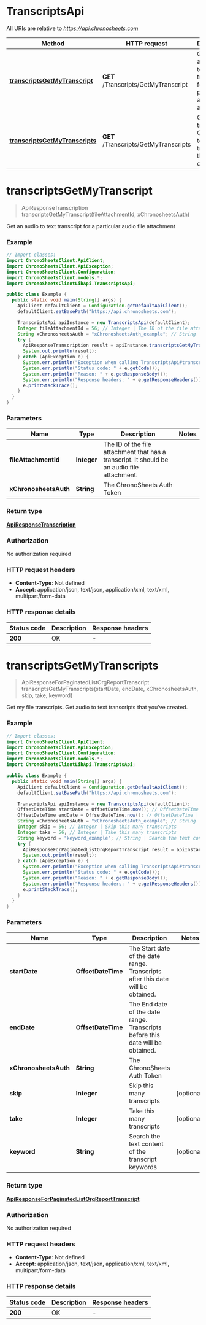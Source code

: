 # TranscriptsApi

All URIs are relative to *https://api.chronosheets.com*

Method | HTTP request | Description
------------- | ------------- | -------------
[**transcriptsGetMyTranscript**](TranscriptsApi.md#transcriptsGetMyTranscript) | **GET** /Transcripts/GetMyTranscript | Get an audio to text transcript for a particular audio file attachment
[**transcriptsGetMyTranscripts**](TranscriptsApi.md#transcriptsGetMyTranscripts) | **GET** /Transcripts/GetMyTranscripts | Get my file transcripts.  Get audio to text transcripts that you&#39;ve created.


<a name="transcriptsGetMyTranscript"></a>
# **transcriptsGetMyTranscript**
> ApiResponseTranscription transcriptsGetMyTranscript(fileAttachmentId, xChronosheetsAuth)

Get an audio to text transcript for a particular audio file attachment

### Example
```java
// Import classes:
import ChronoSheetsClient.ApiClient;
import ChronoSheetsClient.ApiException;
import ChronoSheetsClient.Configuration;
import ChronoSheetsClient.models.*;
import ChronoSheetsClientLibApi.TranscriptsApi;

public class Example {
  public static void main(String[] args) {
    ApiClient defaultClient = Configuration.getDefaultApiClient();
    defaultClient.setBasePath("https://api.chronosheets.com");

    TranscriptsApi apiInstance = new TranscriptsApi(defaultClient);
    Integer fileAttachmentId = 56; // Integer | The ID of the file attachment that has a transcript.  It should be an audio file attachment.
    String xChronosheetsAuth = "xChronosheetsAuth_example"; // String | The ChronoSheets Auth Token
    try {
      ApiResponseTranscription result = apiInstance.transcriptsGetMyTranscript(fileAttachmentId, xChronosheetsAuth);
      System.out.println(result);
    } catch (ApiException e) {
      System.err.println("Exception when calling TranscriptsApi#transcriptsGetMyTranscript");
      System.err.println("Status code: " + e.getCode());
      System.err.println("Reason: " + e.getResponseBody());
      System.err.println("Response headers: " + e.getResponseHeaders());
      e.printStackTrace();
    }
  }
}
```

### Parameters

Name | Type | Description  | Notes
------------- | ------------- | ------------- | -------------
 **fileAttachmentId** | **Integer**| The ID of the file attachment that has a transcript.  It should be an audio file attachment. |
 **xChronosheetsAuth** | **String**| The ChronoSheets Auth Token |

### Return type

[**ApiResponseTranscription**](ApiResponseTranscription.md)

### Authorization

No authorization required

### HTTP request headers

 - **Content-Type**: Not defined
 - **Accept**: application/json, text/json, application/xml, text/xml, multipart/form-data

### HTTP response details
| Status code | Description | Response headers |
|-------------|-------------|------------------|
**200** | OK |  -  |

<a name="transcriptsGetMyTranscripts"></a>
# **transcriptsGetMyTranscripts**
> ApiResponseForPaginatedListOrgReportTranscript transcriptsGetMyTranscripts(startDate, endDate, xChronosheetsAuth, skip, take, keyword)

Get my file transcripts.  Get audio to text transcripts that you&#39;ve created.

### Example
```java
// Import classes:
import ChronoSheetsClient.ApiClient;
import ChronoSheetsClient.ApiException;
import ChronoSheetsClient.Configuration;
import ChronoSheetsClient.models.*;
import ChronoSheetsClientLibApi.TranscriptsApi;

public class Example {
  public static void main(String[] args) {
    ApiClient defaultClient = Configuration.getDefaultApiClient();
    defaultClient.setBasePath("https://api.chronosheets.com");

    TranscriptsApi apiInstance = new TranscriptsApi(defaultClient);
    OffsetDateTime startDate = OffsetDateTime.now(); // OffsetDateTime | The Start date of the date range.  Transcripts after this date will be obtained.
    OffsetDateTime endDate = OffsetDateTime.now(); // OffsetDateTime | The End date of the date range.  Transcripts before this date will be obtained.
    String xChronosheetsAuth = "xChronosheetsAuth_example"; // String | The ChronoSheets Auth Token
    Integer skip = 56; // Integer | Skip this many transcripts
    Integer take = 56; // Integer | Take this many transcripts
    String keyword = "keyword_example"; // String | Search the text content of the transcript keywords
    try {
      ApiResponseForPaginatedListOrgReportTranscript result = apiInstance.transcriptsGetMyTranscripts(startDate, endDate, xChronosheetsAuth, skip, take, keyword);
      System.out.println(result);
    } catch (ApiException e) {
      System.err.println("Exception when calling TranscriptsApi#transcriptsGetMyTranscripts");
      System.err.println("Status code: " + e.getCode());
      System.err.println("Reason: " + e.getResponseBody());
      System.err.println("Response headers: " + e.getResponseHeaders());
      e.printStackTrace();
    }
  }
}
```

### Parameters

Name | Type | Description  | Notes
------------- | ------------- | ------------- | -------------
 **startDate** | **OffsetDateTime**| The Start date of the date range.  Transcripts after this date will be obtained. |
 **endDate** | **OffsetDateTime**| The End date of the date range.  Transcripts before this date will be obtained. |
 **xChronosheetsAuth** | **String**| The ChronoSheets Auth Token |
 **skip** | **Integer**| Skip this many transcripts | [optional]
 **take** | **Integer**| Take this many transcripts | [optional]
 **keyword** | **String**| Search the text content of the transcript keywords | [optional]

### Return type

[**ApiResponseForPaginatedListOrgReportTranscript**](ApiResponseForPaginatedListOrgReportTranscript.md)

### Authorization

No authorization required

### HTTP request headers

 - **Content-Type**: Not defined
 - **Accept**: application/json, text/json, application/xml, text/xml, multipart/form-data

### HTTP response details
| Status code | Description | Response headers |
|-------------|-------------|------------------|
**200** | OK |  -  |

